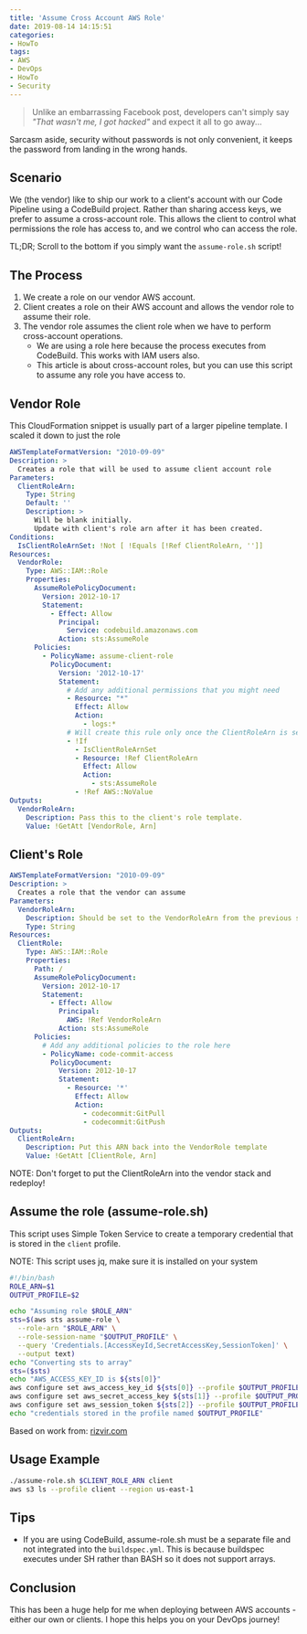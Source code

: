 ```yaml
---
title: 'Assume Cross Account AWS Role'
date: 2019-08-14 14:15:51
categories:
- HowTo
tags:
- AWS
- DevOps
- HowTo
- Security
---
```


> Unlike an embarrassing Facebook post, developers can't simply say _"That wasn't me, I got hacked"_ and expect it all to go away...

Sarcasm aside, security without passwords is not only convenient, it keeps the password from landing in the wrong hands.

<!-- more -->

## Scenario

We (the vendor) like to ship our work to a client's account with our Code Pipeline using a CodeBuild project. Rather than sharing access keys, we prefer to assume a cross-account role. This allows the client to control what permissions the role has access to, and we control who can access the role.

TL;DR; Scroll to the bottom if you simply want the `assume-role.sh` script!

## The Process

1. We create a role on our vendor AWS account.
2. Client creates a role on their AWS account and allows the vendor role to assume their role.
3. The vendor role assumes the client role when we have to perform cross-account operations.
    - We are using a role here because the process executes from CodeBuild. This works with IAM users also.
    - This article is about cross-account roles, but you can use this script to assume any role you have access to.

## Vendor Role

This CloudFormation snippet is usually part of a larger pipeline template. I scaled it down to just the role

```yaml
AWSTemplateFormatVersion: "2010-09-09"
Description: >
  Creates a role that will be used to assume client account role
Parameters:
  ClientRoleArn:
    Type: String
    Default: ''
    Description: >
      Will be blank initially.
      Update with client's role arn after it has been created.
Conditions:
  IsClientRoleArnSet: !Not [ !Equals [!Ref ClientRoleArn, '']]
Resources:
  VendorRole:
    Type: AWS::IAM::Role
    Properties:
      AssumeRolePolicyDocument:
        Version: 2012-10-17
        Statement:
          - Effect: Allow
            Principal:
              Service: codebuild.amazonaws.com
            Action: sts:AssumeRole
      Policies:
        - PolicyName: assume-client-role
          PolicyDocument:
            Version: '2012-10-17'
            Statement:
              # Add any additional permissions that you might need
              - Resource: "*"
                Effect: Allow
                Action:
                  - logs:*
              # Will create this rule only once the ClientRoleArn is set
              - !If
                - IsClientRoleArnSet
                - Resource: !Ref ClientRoleArn
                  Effect: Allow
                  Action:
                    - sts:AssumeRole
                - !Ref AWS::NoValue
Outputs:
  VendorRoleArn:
    Description: Pass this to the client's role template.
    Value: !GetAtt [VendorRole, Arn]
```

## Client's Role

```yaml
AWSTemplateFormatVersion: "2010-09-09"
Description: >
  Creates a role that the vendor can assume
Parameters:
  VendorRoleArn:
    Description: Should be set to the VendorRoleArn from the previous stack.
    Type: String
Resources:
  ClientRole:
    Type: AWS::IAM::Role
    Properties:
      Path: /
      AssumeRolePolicyDocument:
        Version: 2012-10-17
        Statement:
          - Effect: Allow
            Principal:
              AWS: !Ref VendorRoleArn
            Action: sts:AssumeRole
      Policies:
        # Add any additional policies to the role here
        - PolicyName: code-commit-access
          PolicyDocument:
            Version: 2012-10-17
            Statement:
              - Resource: '*'
                Effect: Allow
                Action:
                  - codecommit:GitPull
                  - codecommit:GitPush
Outputs:
  ClientRoleArn:
    Description: Put this ARN back into the VendorRole template
    Value: !GetAtt [ClientRole, Arn]
```

NOTE: Don't forget to put the ClientRoleArn into the vendor stack and redeploy!

## Assume the role (assume-role.sh)

This script uses Simple Token Service to create a temporary credential that is stored in the `client` profile.

NOTE: This script uses jq, make sure it is installed on your system

```bash
#!/bin/bash
ROLE_ARN=$1
OUTPUT_PROFILE=$2

echo "Assuming role $ROLE_ARN"
sts=$(aws sts assume-role \
  --role-arn "$ROLE_ARN" \
  --role-session-name "$OUTPUT_PROFILE" \
  --query 'Credentials.[AccessKeyId,SecretAccessKey,SessionToken]' \
  --output text)
echo "Converting sts to array"
sts=($sts)
echo "AWS_ACCESS_KEY_ID is ${sts[0]}"
aws configure set aws_access_key_id ${sts[0]} --profile $OUTPUT_PROFILE
aws configure set aws_secret_access_key ${sts[1]} --profile $OUTPUT_PROFILE
aws configure set aws_session_token ${sts[2]} --profile $OUTPUT_PROFILE
echo "credentials stored in the profile named $OUTPUT_PROFILE"
```

Based on work from: [rizvir.com](https://rizvir.com/articles/AWS-cli-tips)

## Usage Example

```bash
./assume-role.sh $CLIENT_ROLE_ARN client
aws s3 ls --profile client --region us-east-1
```

## Tips

- If you are using CodeBuild, assume-role.sh must be a separate file and not integrated into the `buildspec.yml`. This is because buildspec executes under SH rather than BASH so it does not support arrays.

## Conclusion

This has been a huge help for me when deploying between AWS accounts - either our own or clients. I hope this helps you on your DevOps journey!

